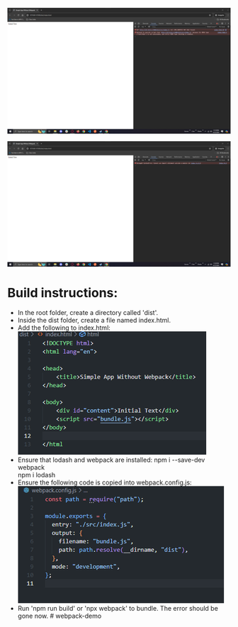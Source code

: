 ![alt text](image.png)

![alt text](image-1.png)

# Build instructions:

- In the root folder, create a directory called 'dist'.
- Inside the dist folder, create a file named index.html.
- Add the following to index.html:
  ![alt text](image-2.png)
- Ensure that lodash and webpack are installed:
  npm i --save-dev webpack  
  npm i lodash
- Ensure the following code is copied into webpack.config.js:
  ![alt text](image-3.png)
- Run 'npm run build' or 'npx webpack' to bundle. The error should be gone now.
#   w e b p a c k - d e m o 
 
 